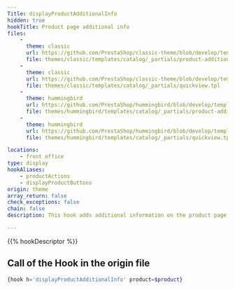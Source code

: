 ```yaml
---
Title: displayProductAdditionalInfo
hidden: true
hookTitle: Product page additional info
files:
    -
      theme: classic
      url: https://github.com/PrestaShop/classic-theme/blob/develop/templates/catalog/_partials/product-additional-info.tpl
      file: themes/classic/templates/catalog/_partials/product-additional-info.tpl
    -
      theme: classic
      url: https://github.com/PrestaShop/classic-theme/blob/develop/templates/catalog/_partials/quickview.tpl
      file: themes/classic/templates/catalog/_partials/quickview.tpl
    -
      theme: hummingbird
      url: https://github.com/PrestaShop/hummingbird/blob/develop/templates/catalog/_partials/product-additional-info.tpl
      file: themes/hummingbird/templates/catalog/_partials/product-additional-info.tpl
    -
      theme: hummingbird
      url: https://github.com/PrestaShop/hummingbird/blob/develop/templates/catalog/_partials/quickview.tpl
      file: themes/hummingbird/templates/catalog/_partials/quickview.tpl

locations:
    - front office
type: display
hookAliases:
    - productActions
    - displayProductButtons 
origin: theme
array_return: false
check_exceptions: false
chain: false
description: This hook adds additional information on the product page

---
```


{{% hookDescriptor %}}

## Call of the Hook in the origin file

```php
{hook h='displayProductAdditionalInfo' product=$product}
```
